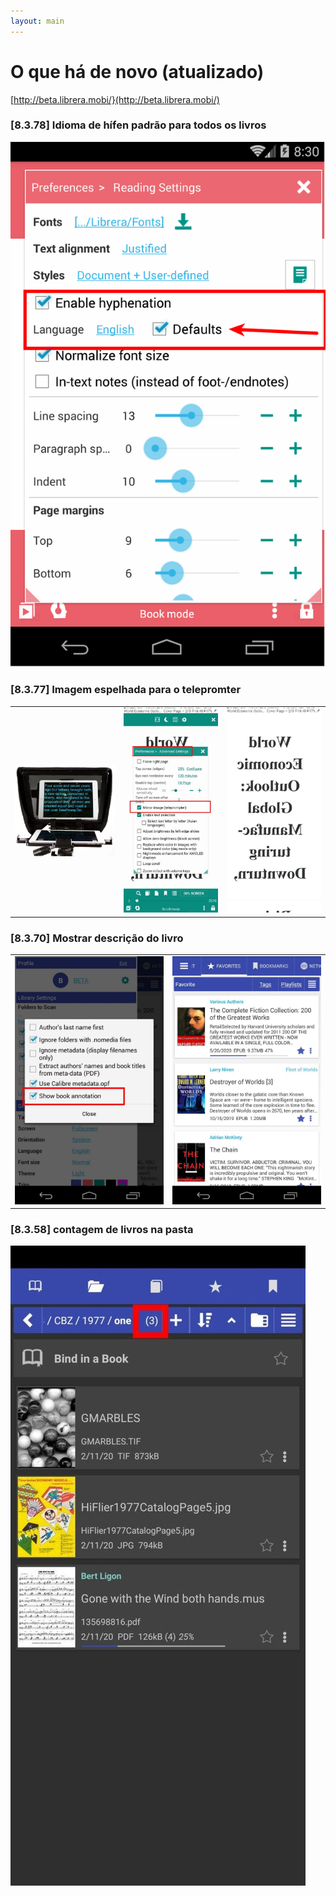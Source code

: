 ```yaml
---
layout: main
---
```


# O que há de novo (atualizado)
[http://beta.librera.mobi/}(http://beta.librera.mobi/)

### [8.3.78] Idioma de hífen padrão para todos os livros
<img class="i" src="8.3.78.png" />

### [8.3.77] Imagem espelhada para o telepromter

||||
|-|-|-|
|![](8.3.77c.jpg)|![](8.3.77a.jpg)|![](8.3.77b.jpg)|

### [8.3.70] Mostrar descrição do livro

|||
|-|-|
|![](8.3.70a.jpg)|![](8.3.70b.jpg)|


### [8.3.58] contagem de livros na pasta
<img class="i" src="8.3.58.jpg" />
